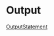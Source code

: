 # Output
[OutputStatement](https://github.com/akhifasheik/AdvancedJava/blob/main/Swing4a-Welcome/welcome.png)<br>

